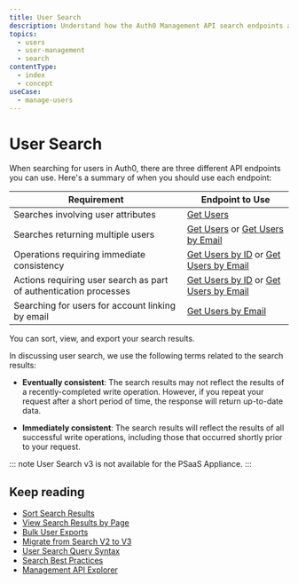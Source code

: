 ```yaml
---
title: User Search
description: Understand how the Auth0 Management API search endpoints allow you to search for and retrieve users.
topics:
  - users
  - user-management
  - search
contentType:
  - index
  - concept
useCase:
  - manage-users
---
```

# User Search

When searching for users in Auth0, there are three different API endpoints you can use. Here's a summary of when you should use each endpoint:

| Requirement | Endpoint to Use |
| - | - |
| Searches involving user attributes | [Get Users](/users/search/v3/get-users-endpoint) |
| Searches returning multiple users | [Get Users](/users/search/v3/get-users-endpoint) or [Get Users by Email](/users/search/v3/get-users-by-email-endpoint) |
| Operations requiring immediate consistency | [Get Users by ID](/users/search/v3/get-users-by-id-endpoint) or [Get Users by Email](/users/search/v3/get-users-by-email-endpoint) |
| Actions requiring user search as part of authentication processes | [Get Users by ID](/users/search/v3/get-users-by-id-endpoint) or [Get Users by Email](/users/search/v3/get-users-by-email-endpoint) |
| Searching for users for account linking by email | [Get Users by Email](/users/search/v3/get-users-by-email-endpoint) |

You can sort, view, and export your search results. 

In discussing user search, we use the following terms related to the search results:

* **Eventually consistent**: The search results may not reflect the results of a recently-completed write operation. However, if you repeat your request after a short period of time, the response will return up-to-date data.

* **Immediately consistent**: The search results will reflect the results of all successful write operations, including those that occurred shortly prior to your request.

::: note
User Search v3 is not available for the PSaaS Appliance.
:::

## Keep reading

* [Sort Search Results](/users/search/v3/sort-search-results)
* [View Search Results by Page](/users/search/v3/view-search-results-by-page)
* [Bulk User Exports](/users/guides/bulk-user-exports)
* [Migrate from Search V2 to V3](/users/search/v3/migrate-search-v2-v3)
* [User Search Query Syntax](/users/search/v3/query-syntax)
* [Search Best Practices](/best-practices/search-best-practices)
* [Management API Explorer](/api/management/v2#!/users/get_users)
